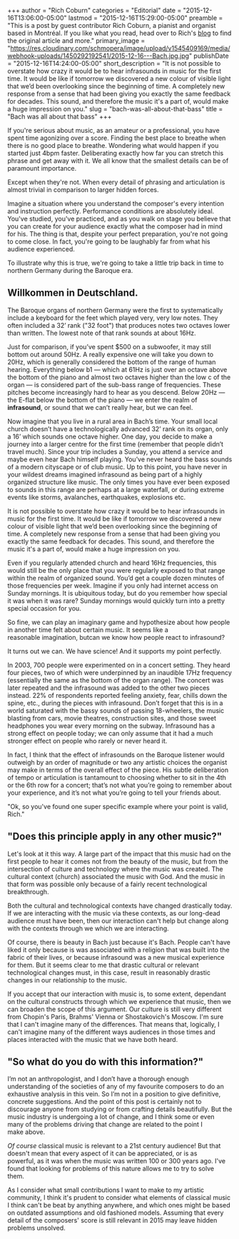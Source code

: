 +++
author = "Rich Coburn"
categories = "Editorial"
date = "2015-12-16T13:06:00-05:00"
lastmod = "2015-12-16T15:29:00-05:00"
preamble = "This is a post by guest contributor Rich Coburn, a pianist and organist based in Montréal. If you like what you read, head over to Rich's [blog](http://www.richcoburn.com/blog/) to find the original article and more."
primary_image = "https://res.cloudinary.com/schmopera/image/upload/v1545409169/media/webhook-uploads/1450292192541/2015-12-16---Bach.jpg.jpg"
publishDate = "2015-12-16T14:24:00-05:00"
short_description = "It is not possible to overstate how crazy it would be to hear infrasounds in music for the first time. It would be like if tomorrow we discovered a new colour of visible light that we’d been overlooking since the beginning of time. A completely new response from a sense that had been giving you exactly the same feedback for decades. This sound, and therefore the music it&#039;s a part of, would make a huge impression on you."
slug = "bach-was-all-about-that-bass"
title = "Bach was all about that bass"
+++

If you're serious about music, as an amateur or a professional, you have spent time agonizing over a score. Finding the best place to breathe when there is no good place to breathe. Wondering what would happen if you started just 4bpm faster. Deliberating exactly how far you can stretch this phrase and get away with it. We all know that the smallest details can be of paramount importance.

Except when they're not. When every detail of phrasing and articulation is almost trivial in comparison to larger hidden forces.

Imagine a situation where you understand the composer's every intention and instruction perfectly. Performance conditions are absolutely ideal. You've studied, you've practiced, and as you walk on stage you believe that you can create for your audience exactly what the composer had in mind for his. The thing is that, despite your perfect preparation, you're not going to come close. In fact, you're going to be laughably far from what his audience experienced.

To illustrate why this is true, we're going to take a little trip back in time to northern Germany during the Baroque era.

## Willkommen in Deutschland.

The Baroque organs of northern Germany were the first to systematically include a keyboard for the feet which played very, very low notes. They often included a 32’ rank ("32 foot") that produces notes two octaves lower than written. The lowest note of that rank sounds at about 16Hz.

Just for comparison, if you’ve spent $500 on a subwoofer, it may still bottom out around 50Hz. A really expensive one will take you down to 20Hz, which is generally considered the bottom of the range of human hearing. Everything below b1 — which at 61Hz is just over an octave above the bottom of the piano and almost two octaves higher than the low c of the organ — is considered part of the sub-bass range of frequencies. These pitches become increasingly hard to hear as you descend. Below 20Hz — the E-flat below the bottom of the piano — we enter the realm of **infrasound**, or sound that we can’t really hear, but we can feel.

Now imagine that you live in a rural area in Bach’s time. Your small local church doesn’t have a technologically advanced 32’ rank on its organ, only a 16’ which sounds one octave higher. One day, you decide to make a journey into a larger centre for the first time (remember that people didn’t travel much). Since your trip includes a Sunday, you attend a service and maybe even hear Bach himself playing. You’ve never heard the bass sounds of a modern cityscape or of club music. Up to this point, you have never in your wildest dreams imagined infrasound as being part of a highly organized structure like music. The only times you have ever been exposed to sounds in this range are perhaps at a large waterfall, or during extreme events like storms, avalanches, earthquakes, explosions etc.

It is not possible to overstate how crazy it would be to hear infrasounds in music for the first time. It would be like if tomorrow we discovered a new colour of visible light that we’d been overlooking since the beginning of time. A completely new response from a sense that had been giving you exactly the same feedback for decades. This sound, and therefore the music it's a part of, would make a huge impression on you.

Even if you regularly attended church and heard 16Hz frequencies, this would still be the only place that you were regularly exposed to that range within the realm of organized sound. You’d get a couple dozen minutes of those frequencies per week. Imagine if you only had internet access on Sunday mornings. It is ubiquitous today, but do you remember how special it was when it was rare? Sunday mornings would quickly turn into a pretty special occasion for you. 

So fine, we can play an imaginary game and hypothesize about how people in another time felt about certain music. It seems like a reasonable imagination, butcan we know how people react to infrasound? 

It turns out we can. We have science! And it supports my point perfectly. 

In 2003, 700 people were experimented on in a concert setting. They heard four pieces, two of which were underpinned by an inaudible 17Hz frequency (essentially the same as the bottom of the organ range). The concert was later repeated and the infrasound was added to the other two pieces instead. 22% of respondents reported feeling anxiety, fear, chills down the spine, etc., during the pieces with infrasound. Don’t forget that this is in a world saturated with the bassy sounds of passing 18-wheelers, the music blasting from cars, movie theatres, construction sites, and those sweet headphones you wear every morning on the subway. Infrasound has a strong effect on people today; we can only assume that it had a much stronger effect on people who rarely or never heard it. 

In fact, I think that the effect of infrasounds on the Baroque listener would outweigh by an order of magnitude or two any artistic choices the organist may make in terms of the overall effect of the piece. His subtle deliberation of tempo or 
articulation is tantamount to choosing whether to sit in the 4th or the 6th row for a concert; that’s not what you’re going to remember about your experience, and it’s not what you’re going to tell your friends about.

"Ok, so you've found one super specific example where your point is valid, Rich."

## "Does this principle apply in any other music?"

Let's look at it this way. A large part of the impact that this music had on the first people to hear it comes not from the beauty of the music, but from the intersection of culture and technology where the music was created. The cultural context (church) associated the music with God. And the music in that form was possible only because of a fairly recent technological breakthrough. 

Both the cultural and technological contexts have changed drastically today. If we are interacting with the music via these contexts, as our long-dead audience must have been, then our interaction can't help but change along with the contexts through we which we are interacting. 

Of course, there is beauty in Bach just because it's Bach. People can't have liked it only because is was associated with a religion that was built into the fabric of their lives, or because infrasound was a new musical experience for them. But it seems clear to me that drastic cultural or relevant technological changes must, in this case, result in reasonably drastic changes in our relationship to the music.

If you accept that our interaction with music is, to some extent, dependant on the cultural constructs through which we experience that music, then we can broaden the scope of this argument. Our culture is still very different from Chopin's Paris, Brahms' Vienna or Shostakovich's Moscow. I'm sure that I can't imagine many of the differences. That means that, logically, I can't imagine many of the different ways audiences in those times and places interacted with the music that we have both heard. 

## "So what do you do with this information?"

I’m not an anthropologist, and I don’t have a thorough enough understanding of the societies of any of my favourite composers to do an exhaustive analysis in this vein. So I’m not in a position to give definitive, concrete suggestions. And the point of this post is certainly not to discourage anyone from studying or from crafting details beautifully. But the music industry is undergoing a lot of change, and I think some or even many of the problems driving that change are related to the point I make above. 

*Of course* classical music is relevant to a 21st century audience! But that doesn't mean that every aspect of it can be appreciated, or is as powerful, as it was when the music was written 100 or 300 years ago. I've found that looking for problems of this nature allows me to try to solve them.

As I consider what small contributions I want to make to my artistic community, I think it's prudent to consider what elements of classical music I think can't be beat by anything anywhere, and which ones might be based on outdated assumptions and old fashioned models. Assuming that every detail of the composers' score is still relevant in 2015 may leave hidden problems unsolved.
